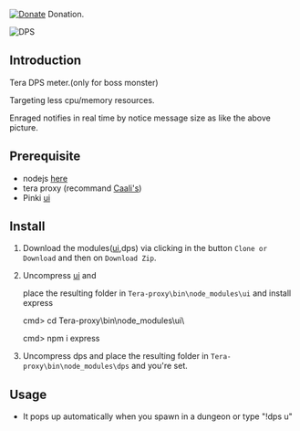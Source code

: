 [![Donate](https://img.shields.io/badge/Donate-PayPal-ff69b4.svg)](https://www.paypal.com/cgi-bin/webscr?cmd=_s-xclick&hosted_button_id=C6BU555NMQJD6)
Donation.

![DPS](https://preview.ibb.co/n7X8f8/dps.jpg)

## Introduction

Tera DPS meter.(only for boss monster)

Targeting less cpu/memory resources.

Enraged notifies in real time by notice message size as like the above picture.

## Prerequisite

- nodejs  [here](https://nodejs.org/en/)
- tera proxy (recommand [Caali's](https://cdn.discordapp.com/attachments/394446642465603584/435128362294575104/tera-proxy.7z))
- Pinki [ui](https://github.com/pinkipi/ui)

## Install

1. Download the modules([ui](https://github.com/pinkipi/ui),dps) via clicking in the button `Clone or Download` and then on `Download Zip`.

2. Uncompress [ui](https://github.com/pinkipi/ui) and

   place the resulting folder in `Tera-proxy\bin\node_modules\ui` and install express

   cmd> cd Tera-proxy\bin\node_modules\ui\

   cmd> npm i express

3. Uncompress dps and place the resulting folder in `Tera-proxy\bin\node_modules\dps` and you're set.

## Usage

- It pops up automatically when you spawn in a dungeon or type "!dps u"
